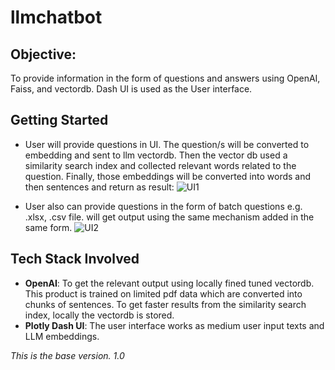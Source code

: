 # llmchatbot

## Objective:
To provide information in the form of questions and answers using OpenAI, Faiss, and vectordb. Dash UI is used as the User interface.

## Getting Started
- User will provide questions in UI. The question/s will be converted to embedding and sent to llm vectordb. Then the vector db used a similarity search index and collected relevant words related to the question. Finally, those embeddings will be converted into words and then sentences and return as result:
![UI1](https://github.com/vasant1012/llmchatbot/assets/52622703/9fab62db-ae95-4468-b25f-a9c2b923ae40)

- User also can provide questions in the form of batch questions e.g. .xlsx, .csv file. will get output using the same mechanism added in the same form.
![UI2](https://github.com/vasant1012/llmchatbot/assets/52622703/d8276a05-b50f-468d-860d-2e3899e89fb2)

## Tech Stack Involved
- **OpenAI**: To get the relevant output using locally fined tuned vectordb. This product is trained on limited pdf data which are converted into chunks of sentences. To get faster results from the similarity search index, locally the vectordb is stored.
- **Plotly Dash UI**: The user interface works as medium user input texts and LLM embeddings.

*This is the base version. 1.0*
